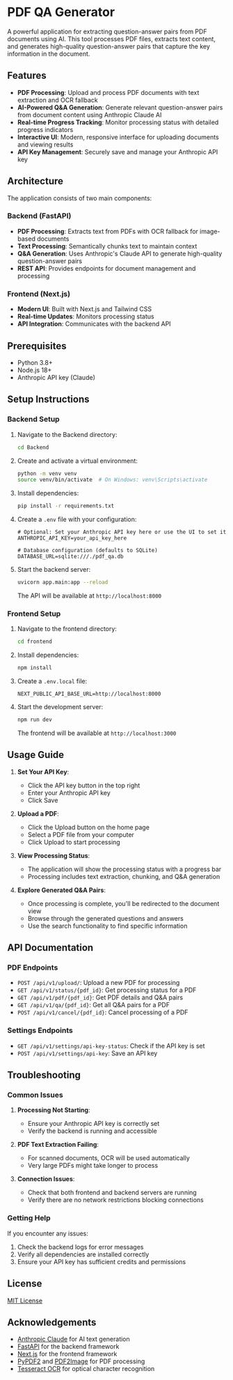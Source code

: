 # PDF QA Generator

A powerful application for extracting question-answer pairs from PDF documents using AI. This tool processes PDF files, extracts text content, and generates high-quality question-answer pairs that capture the key information in the document.

## Features

- **PDF Processing**: Upload and process PDF documents with text extraction and OCR fallback
- **AI-Powered Q&A Generation**: Generate relevant question-answer pairs from document content using Anthropic Claude AI
- **Real-time Progress Tracking**: Monitor processing status with detailed progress indicators
- **Interactive UI**: Modern, responsive interface for uploading documents and viewing results
- **API Key Management**: Securely save and manage your Anthropic API key

## Architecture

The application consists of two main components:

### Backend (FastAPI)

- **PDF Processing**: Extracts text from PDFs with OCR fallback for image-based documents
- **Text Processing**: Semantically chunks text to maintain context
- **Q&A Generation**: Uses Anthropic's Claude API to generate high-quality question-answer pairs
- **REST API**: Provides endpoints for document management and processing

### Frontend (Next.js)

- **Modern UI**: Built with Next.js and Tailwind CSS
- **Real-time Updates**: Monitors processing status
- **API Integration**: Communicates with the backend API

## Prerequisites

- Python 3.8+
- Node.js 18+
- Anthropic API key (Claude)

## Setup Instructions

### Backend Setup

1. Navigate to the Backend directory:
   ```bash
   cd Backend
   ```

2. Create and activate a virtual environment:
   ```bash
   python -m venv venv
   source venv/bin/activate  # On Windows: venv\Scripts\activate
   ```

3. Install dependencies:
   ```bash
   pip install -r requirements.txt
   ```

4. Create a `.env` file with your configuration:
   ```
   # Optional: Set your Anthropic API key here or use the UI to set it
   ANTHROPIC_API_KEY=your_api_key_here
   
   # Database configuration (defaults to SQLite)
   DATABASE_URL=sqlite:///./pdf_qa.db
   ```

5. Start the backend server:
   ```bash
   uvicorn app.main:app --reload
   ```

   The API will be available at `http://localhost:8000`

### Frontend Setup

1. Navigate to the frontend directory:
   ```bash
   cd frontend
   ```

2. Install dependencies:
   ```bash
   npm install
   ```

3. Create a `.env.local` file:
   ```
   NEXT_PUBLIC_API_BASE_URL=http://localhost:8000
   ```

4. Start the development server:
   ```bash
   npm run dev
   ```

   The frontend will be available at `http://localhost:3000`

## Usage Guide

1. **Set Your API Key**:
   - Click the API key button in the top right
   - Enter your Anthropic API key
   - Click Save

2. **Upload a PDF**:
   - Click the Upload button on the home page
   - Select a PDF file from your computer
   - Click Upload to start processing

3. **View Processing Status**:
   - The application will show the processing status with a progress bar
   - Processing includes text extraction, chunking, and Q&A generation

4. **Explore Generated Q&A Pairs**:
   - Once processing is complete, you'll be redirected to the document view
   - Browse through the generated questions and answers
   - Use the search functionality to find specific information

## API Documentation

### PDF Endpoints

- `POST /api/v1/upload/`: Upload a new PDF for processing
- `GET /api/v1/status/{pdf_id}`: Get processing status for a PDF
- `GET /api/v1/pdf/{pdf_id}`: Get PDF details and Q&A pairs
- `GET /api/v1/qa/{pdf_id}`: Get all Q&A pairs for a PDF
- `POST /api/v1/cancel/{pdf_id}`: Cancel processing of a PDF

### Settings Endpoints

- `GET /api/v1/settings/api-key-status`: Check if the API key is set
- `POST /api/v1/settings/api-key`: Save an API key

## Troubleshooting

### Common Issues

1. **Processing Not Starting**:
   - Ensure your Anthropic API key is correctly set
   - Verify the backend is running and accessible

2. **PDF Text Extraction Failing**:
   - For scanned documents, OCR will be used automatically
   - Very large PDFs might take longer to process

3. **Connection Issues**:
   - Check that both frontend and backend servers are running
   - Verify there are no network restrictions blocking connections

### Getting Help

If you encounter any issues:

1. Check the backend logs for error messages
2. Verify all dependencies are installed correctly
3. Ensure your API key has sufficient credits and permissions

## License

[MIT License](LICENSE)

## Acknowledgements

- [Anthropic Claude](https://www.anthropic.com/) for AI text generation
- [FastAPI](https://fastapi.tiangolo.com/) for the backend framework
- [Next.js](https://nextjs.org/) for the frontend framework
- [PyPDF2](https://pypdf2.readthedocs.io/) and [PDF2Image](https://github.com/Belval/pdf2image) for PDF processing
- [Tesseract OCR](https://github.com/tesseract-ocr/tesseract) for optical character recognition
